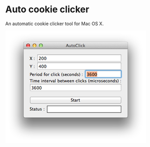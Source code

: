 Auto cookie clicker
===================

An automatic cookie clicker tool for Mac OS X.

![screen shot](ScreenShot.png)

